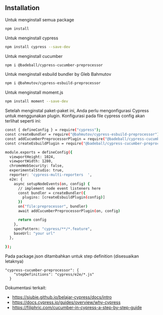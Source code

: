 ## Installation

Untuk menginstall semua package

```bash
npm install
```

Untuk menginstall cypress

```bash
npm install cypress --save-dev
```

Untuk menginstall cucumber

```bash
npm i @badeball/cypress-cucumber-preprocessor
```

Untuk menginstall esbuild bundler by Gleb Bahmutov

```bash
npm i @bahmutov/cypress-esbuild-preprocessor
```
Untuk menginstall moment.js
```bash
npm install moment --save-dev
```

Setelah menginstal paket-paket ini, Anda perlu mengonfigurasi Cypress untuk menggunakan plugin. Konfigurasi pada file cypress config akan terlihat seperti ini:

```bash
const { defineConfig } = require("cypress");
const createBundler = require("@bahmutov/cypress-esbuild-preprocessor");
const addCucumberPreprocessorPlugin = require("@badeball/cypress-cucumber-preprocessor").addCucumberPreprocessorPlugin;
const createEsbuildPlugin = require("@badeball/cypress-cucumber-preprocessor/esbuild").createEsbuildPlugin;

module.exports = defineConfig({
  viewportHeight: 1024,
  viewportWidth: 1280,
  chromeWebSecurity: false,
  experimentalStudio: true,
  reporter: 'cypress-multi-reporters  ',
  e2e: {
    async setupNodeEvents(on, config) {
      // implement node event listeners here
      const bundler = createBundler({
        plugins: [createEsbuildPlugin(config)]
      })
      on("file:preprocessor", bundler)
      await addCucumberPreprocessorPlugin(on, config)

      return config
    },
    specPattern: "cypress/**/*.feature",
    baseUrl: "your url"
  },
  
});

```

Pada package.json ditambahkan untuk step definition (disesuaikan letaknya)
```
"cypress-cucumber-preprocessor": {
    "stepDefinitions": "cypress/e2e/*.js"
  }
```
Dokumentasi terkait:
- https://siubie.github.io/belajar-cypress/docs/intro
- https://docs.cypress.io/guides/overview/why-cypress 
- https://filiphric.com/cucumber-in-cypress-a-step-by-step-guide